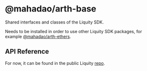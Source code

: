 # @mahadao/arth-base

Shared interfaces and classes of the Liquity SDK.

Needs to be installed in order to use other Liquity SDK packages, for example [@mahadao/arth-ethers](https://www.npmjs.com/package/@mahadao/arth-ethers).

## API Reference

For now, it can be found in the public Liquity [repo](https://github.com/liquity/liquity/blob/master/docs/sdk/lib-base.md).

